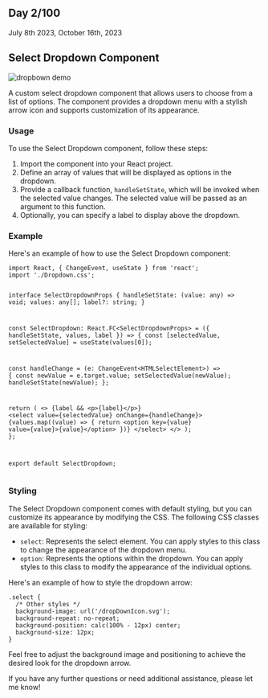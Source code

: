 <!-- Select Dropdown Component -->
<h2>Day 2/100</h2>

<p>July 8th 2023, October 16th, 2023</p>

<h2>Select Dropdown Component</h2>

<img src="/public/dropbown.png" alt="dropbown demo" />

<p>A custom select dropdown component that allows users to choose from a list of options. The component provides a dropdown menu with a stylish arrow icon and supports customization of its appearance.</p>

<h3>Usage</h3>
<p>To use the Select Dropdown component, follow these steps:</p>
<ol>
  <li>Import the component into your React project.</li>
  <li>Define an array of values that will be displayed as options in the dropdown.</li>
  <li>Provide a callback function, <code>handleSetState</code>, which will be invoked when the selected value changes. The selected value will be passed as an argument to this function.</li>
  <li>Optionally, you can specify a label to display above the dropdown.</li>
</ol>

<h3>Example</h3>
<p>Here's an example of how to use the Select Dropdown component:</p>
<pre><code>import React, { ChangeEvent, useState } from 'react';
import './Dropdown.css';

interface SelectDropdownProps {
  handleSetState: (value: any) => void;
  values: any[];
  label?: string;
}

const SelectDropdown: React.FC&lt;SelectDropdownProps&gt; = ({ handleSetState, values, label }) => {
  const [selectedValue, setSelectedValue] = useState(values[0]);

  const handleChange = (e: ChangeEvent&lt;HTMLSelectElement&gt;) => {
    const newValue = e.target.value;
    setSelectedValue(newValue);
    handleSetState(newValue);
  };

  return (
    &lt;&gt;
      {label &amp;&amp; &lt;p&gt;{label}&lt;/p&gt;}
      &lt;select value={selectedValue} onChange={handleChange}&gt;
        {values.map((value) =&gt; {
          return &lt;option key={value} value={value}&gt;{value}&lt;/option&gt;
        })}
      &lt;/select&gt;
    &lt;/&gt;
  );
};

export default SelectDropdown;
</code></pre>

<h3>Styling</h3>
<p>The Select Dropdown component comes with default styling, but you can customize its appearance by modifying the CSS. The following CSS classes are available for styling:</p>
<ul>
  <li><code>select</code>: Represents the select element. You can apply styles to this class to change the appearance of the dropdown menu.</li>
  <li><code>option</code>: Represents the options within the dropdown. You can apply styles to this class to modify the appearance of the individual options.</li>
</ul>

<p>Here's an example of how to style the dropdown arrow:</p>
<pre><code>.select {
  /* Other styles */
  background-image: url('/dropDownIcon.svg');
  background-repeat: no-repeat;
  background-position: calc(100% - 12px) center;
  background-size: 12px;
}
</code></pre>

<p>Feel free to adjust the background image and positioning to achieve the desired look for the dropdown arrow.</p>

<p>If you have any further questions or need additional assistance, please let me know!</p>
